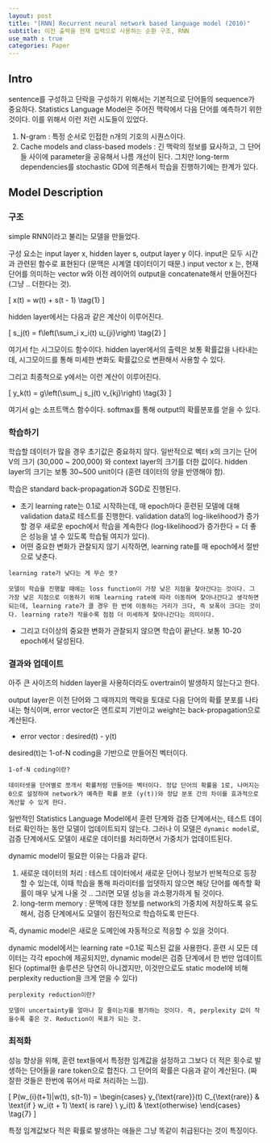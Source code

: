 ```yaml
---
layout: post
title: "[RNN] Recurrent neural network based language model (2010)"
subtitle: 이전 출력을 현재 입력으로 사용하는 순환 구조, RNN 
use_math : true
categories: Paper
---
```



## Intro

sentence를 구성하고 단락을 구성하기 위해서는 기본적으로 단어들의 sequence가 중요하다. Statistics Language Model은 주어진 맥락에서 다음 단어를 예측하기 위한 것이다. 이를 위해서 이런 저런 시도들이 있었다. 

1. N-gram : 특정 순서로 인접한 n개의 기호의 시퀀스이다. 
2. Cache models and class-based models : 긴 맥락의 정보를 묘사하고, 그 단어들 사이에 parameter을 공유해서 나름 개선이 된다. 그치만 long-term dependencies를 stochastic GD에 의존해서 학습을 진행하기에는 한계가 있다. 



## Model Description

### 구조

simple RNN이라고 불리는 모델을 만들었다. 

구성 요소는 input layer x, hidden layer s, output layer y 이다. input은 모두 시간과 관련된 함수로 표현된다 (문맥은 시계열 데이터이기 때문.) input vector x 는, 현재 단어를 의미하는 vector w와 이전 레이어의 output을 concatenate해서 만들어진다 (그냥 .. 더한다는 것). 

\[
x(t) = w(t) + s(t - 1) \tag{1}
\]

hidden layer에서는 다음과 같은 계산이 이루어진다. 

\[
s_j(t) = f\left(\sum_i x_i(t) u_{ji}\right) \tag{2}
\]

여기서 f는 시그모이드 함수이다. hidden layer에서의 출력은 보통 확률값을 나타내는데, 시그모이드를 통해 미세한 변화도 확률값으로 변환해서 사용할 수 있다. 

그리고 최종적으로 y에서는 이런 계산이 이루어진다. 

\[
y_k(t) = g\left(\sum_j s_j(t) v_{kj}\right) \tag{3}
\]

여기서 g는 소프트맥스 함수이다. softmax를 통해 output의 확률분포를 얻을 수 있다. 



### 학습하기

학습할 데이터가 많을 경우 초기값은 중요하지 않다. 일반적으로 벡터 x의 크기는 단어 V의 크기 (30,000 ~ 200,000) 와 context layer의 크기를 더한 값이다. hidden layer의 크기는 보통 30~500 unit이다 (훈련 데이터의 양을 반영해야 함). 

학습은 standard back-propagation과 SGD로 진행된다. 

- 초기 learning rate는 0.1로 시작하는데, 매 epoch마다 훈련된 모델에 대해 validation data로 테스트를 진행한다. validation data의 log-likelihood가 증가할 경우 새로운 epoch에서 학습을 계속한다 (log-likelihood가 증가한다 = 더 좋은 성능을 낼 수 있도록 학습될 여지가 있다).
- 어떤 중요한 변화가 관찰되지 않기 시작하면, learning rate를 매 epoch에서 절반으로 낮춘다.

```
learning rate가 낮다는 게 무슨 뜻?

모델이 학습을 진행할 때에는 loss function이 가장 낮은 지점을 찾아간다는 것이다. 그 가장 낮은 지점으로 이동하기 위해 learning rate에 따라 이동하며 찾아나간다고 생각하면 되는데, learning rate가 클 경우 한 번에 이동하는 거리가 크다, 즉 보폭이 크다는 것이다. learning rate가 작을수록 점점 더 미세하게 찾아나간다는 의미이다. 
```

- 그리고 더이상의 중요한 변화가 관찰되지 않으면 학습이 끝난다. 보통 10-20 epoch에서 달성된다.



### 결과와 업데이트

아주 큰 사이즈의 hidden layer을 사용하더라도 overtrain이 발생하지 않는다고 한다. 

output layer은 이전 단어와 그 때까지의 맥락을 토대로 다음 단어의 확률 분포를 나타내는 형식이며, error vector은 엔트로피 기반이고 weight는 back-propagation으로 계산된다. 

- error vector : desired(t) - y(t)

desired(t)는 1-of-N coding을 기반으로 만들어진 벡터이다. 

```
1-of-N coding이란?

데이터셋을 단어별로 쪼개서 확률처럼 만들어둔 벡터이다. 정답 단어의 확률을 1로, 나머지는 0으로 설정하여 network가 예측한 확률 분포 (y(t))와 정답 분포 간의 차이를 효과적으로 계산할 수 있게 한다. 
```

일반적인 Statistics Language Model에서 훈련 단계와 검증 단계에서는, 테스트 데이터로 확인하는 동안 모델이 업데이트되지 않는다. 그러나 이 모델은 `dynamic model`로, 검증 단계에서도 모델이 새로운 데이터를 처리하면서 가중치가 업데이트된다. 

dynamic model이 필요한 이유는 다음과 같다. 

1. 새로운 데이터의 처리 : 테스트 데이터에서 새로운 단어나 정보가 반복적으로 등장할 수 있는데, 이때 학습을 통해 파라미터를 업뎃하지 않으면 해당 단어를 예측할 확률이 매우 낮게 나올 것 .. 그러면 모델 성능을 과소평가하게 될 것이다. 
2. long-term memory : 문맥에 대한 정보를 network의 가중치에 저장하도록 유도해서, 검증 단계에서도 모델이 점진적으로 학습하도록 만든다.  

즉, dynamic model은 새로운 도메인에 자동적으로 적응할 수 있을 것이다. 

dynamic model에서는 learning rate =0.1로 픽스된 값을 사용한다. 훈련 시 모든 데이터는 각각 epoch에 제공되지만, dynamic model은 검증 단계에서 한 번만 업데이트된다 (optimal한 솔루션은 당연히 아니겠지만, 이것만으로도 static model에 비해 perplexity reduction을 크게 얻을 수 있다) 

```
perplexity reduction이란? 

모델이 uncertainty를 얼마나 잘 줄이는지를 평가하는 것이다. 즉, perplexity 값이 작을수록 좋은 것. Reduction이 목표가 되는 것. 
```



### 최적화

성능 향상을 위해, 훈련 text들에서 특정한 임계값을 설정하고 그보다 더 적은 횟수로 발생하는 단어들을 rare token으로 합친다. 그 단어의 확률은 다음과 같이 계산된다. (짜잘한 것들은 한번에 묶어서 따로 처리하는 느낌). 

\[
P(w_{i}(t+1)|w(t), s(t-1)) =
\begin{cases}
y_{\text{rare}}(t) C_{\text{rare}} & \text{if } w_i(t + 1) \text{ is rare} \\
y_i(t) & \text{otherwise}
\end{cases} \tag{7}
\]

특정 임계값보다 적은 확률로 발생하는 애들은 그냥 똑같이 취급된다는 것이 특징이다.
